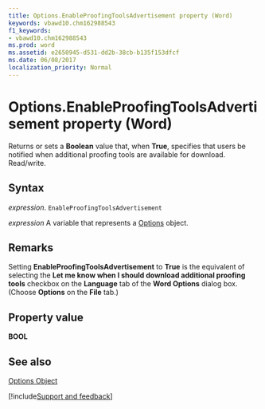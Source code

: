 ```yaml
---
title: Options.EnableProofingToolsAdvertisement property (Word)
keywords: vbawd10.chm162988543
f1_keywords:
- vbawd10.chm162988543
ms.prod: word
ms.assetid: e2650945-d531-dd2b-38cb-b135f153dfcf
ms.date: 06/08/2017
localization_priority: Normal
---
```



# Options.EnableProofingToolsAdvertisement property (Word)

Returns or sets a  **Boolean** value that, when **True**, specifies that users be notified when additional proofing tools are available for download. Read/write.


## Syntax

_expression_. `EnableProofingToolsAdvertisement`

_expression_ A variable that represents a [Options](./Word.Options.md) object.


## Remarks

Setting  **EnableProofingToolsAdvertisement** to **True** is the equivalent of selecting the **Let me know when I should download additional proofing tools** checkbox on the **Language** tab of the **Word Options** dialog box. (Choose **Options** on the **File** tab.)


## Property value

 **BOOL**


## See also


[Options Object](Word.Options.md)

[!include[Support and feedback](~/includes/feedback-boilerplate.md)]